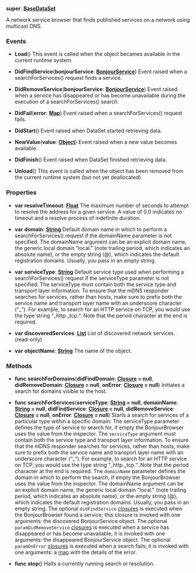**super**: **[BaseDataSet](BaseDataSet.md)**

A network service browser that finds published services on a network using multicast DNS.

### Events

* **Load**()
This event is called when the object becames available in the current runtime system.

* **DidFindService**(**bonjourService**: **[BonjourService](BonjourService.md)**)
Event raised when a searchForServices() request finds a service.

* **DidRemoveService**(**bonjourService**: **[BonjourService](BonjourService.md)**)
Event raised when a service has disappeared or has become unavailable during the execution of a searchForServices() search.

* **DidFail**(**error**: **[Map](../gravity/map.md)**)
Event raised when a searchForServices() request fails.

* **DidStart**()
Event raised when DataSet started retrieving data.

* **NewValue**(**value**: **[Object](../gravity/object.md)**)
Event raised when a new value becomes available.

* **DidFinish**()
Event raised when DataSet finished retrieving data.

* **Unload**()
This event is called when the object has been removed from the current runtime system (but not yet deallocated).



### Properties

* **var** **resolveTimeout**: **[Float](../gravity/float.md)**
The maximum number of seconds to attempt to resolve the address for a given service. A value of 0.0 indicates no timeout and a resolve process of indefinite duration.

* **var** **domain**: **[String](../gravity/string.md)**
Default domain name in which to perform a searchForServices() request if the domainName parameter is not specified. The domainName argument can be an explicit domain name, the generic local domain "local." (note trailing period, which indicates an absolute name), or the empty string (@), which indicates the default registration domains. Usually, you pass in an empty string.

* **var** **serviceType**: **[String](../gravity/string.md)**
Default service type used when performing a searchForServices() request if the serviceType parameter is not specified. The serviceType must contain both the service type and transport layer information. To ensure that the mDNS responder searches for services, rather than hosts, make sure to prefix both the service name and transport layer name with an underscore character (“_”). For example, to search for an HTTP service on TCP, you would use the type string “_http._tcp.“. Note that the period character at the end is required.

* **var** **discoveredServices**: **[List](../gravity/list.md)**
List of discovered network services. \(read-only\)

* **var** **objectName**: **[String](../gravity/string.md)**
The name of the object.



### Methods

* **func** **searchForDomains**(**didFindDomain**: **<a href="../gravity/closure.html" data-toggle="popover" data-trigger="hover" title="didFindDomain (domain: String)" data-content="The didFindDomain closure, if set, is executed when the BonjourBrowser finds a domain.">Closure</a> = null**, **didRemoveDomain**: **<a href="../gravity/closure.html" data-toggle="popover" data-trigger="hover" title="didRemoveDomain (domain: String)" data-content="The didRemoveDomain closure, if set, is executed when a domain has disappeared or has become unavailable.">Closure</a> = null**, **onError**: **<a href="../gravity/closure.html" data-toggle="popover" data-trigger="hover" title="onError (error: Map)" data-content="The onError closure, if set, is executed when a search fails.">Closure</a> = null**)
Initiates a search for domains visible to the host.

* **func** **searchForServices**(**serviceType**: **[String](../gravity/string.md) = null**, **domainName**: **[String](../gravity/string.md) = null**, **didFindService**: **<a href="../gravity/closure.html" data-toggle="popover" data-trigger="hover" title="didFindService (service: Object)" data-content="The didFindService closure, if set, is executed when the BonjourBrowser found a service.">Closure</a> = null**, **didRemoveService**: **<a href="../gravity/closure.html" data-toggle="popover" data-trigger="hover" title="didRemoveService (service: Object)" data-content="The didRemoveService closure, if set, is executed when a service has disappeared or has become unavailable.">Closure</a> = null**, **onError**: **<a href="../gravity/closure.html" data-toggle="popover" data-trigger="hover" title="onError (error: Map)" data-content="The onError closure, if set, is executed when a search fails.">Closure</a> = null**)
Starts a search for services of a particular type within a specific domain. The serviceType parameter defines the type of service to search for, if empty the BonjourBrowser uses the value from the inspector. The <code>serviceType</code> argument must contain both the service type and transport layer information. To ensure that the mDNS responder searches for services, rather than hosts, make sure to prefix both the service name and transport layer name with an underscore character (“_”). For example, to search for an HTTP service on TCP, you would use the type string “_http._tcp.“. Note that the period character at the end is required. The <code>domainName</code> parameter defines the domain in which to perform the search, if empty the BonjourBrowser uses the value from the inspector. The domainName argument can be an explicit domain name, the generic local domain "local." (note trailing period, which indicates an absolute name), or the empty string (@), which indicates the default registration domains. Usually, you pass in an empty string. The optional <code>didFindService</code> <a href="../gravity/closure.html">closures</a> is executed when the BonjourBrowser found a service; this closure is invoked with one arguments: the discovered BonjourService object. The optional <code>paramDidRemoveService</code> <a href="../gravity/closure.html">closures</a> is executed when a service has disappeared or has become unavailable; it is invoked with one arguments: the disappeared BonjourService object. The optional <code>paramOnError</code> <a href="../gravity/closure.html">closures</a> is executed when a search fails; it is invoked with one arguments: a <a href="../gravity/map.html">map</a> with the details of the error.

* **func** **stop**()
Halts a currently running search or resolution.





